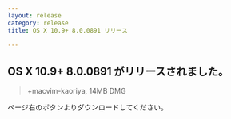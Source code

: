 ```yaml
---
layout: release
category: release
title: OS X 10.9+ 8.0.0891 リリース

---
```

## OS X 10.9+ 8.0.0891 がリリースされました。

> +macvim-kaoriya, 14MB DMG

ページ右のボタンよりダウンロードしてください。
